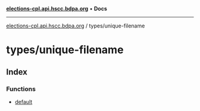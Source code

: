 [**elections-cpl.api.hscc.bdpa.org**](../../README.md) • **Docs**

***

[elections-cpl.api.hscc.bdpa.org](../../README.md) / types/unique-filename

# types/unique-filename

## Index

### Functions

- [default](functions/default.md)
